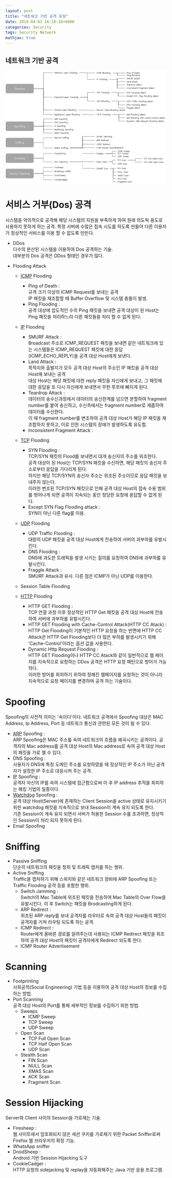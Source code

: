 ```yaml
---
layout: post
title: "네트워크 기반 공격 유형"
date: 2018-04-03 16:10:18+0900
categories: Security
tags: Security Network
mathjax: true
---
```


## 네트워크 기반 공격
![attack type](/resource/AttackType.png "tack type")

# 서비스 거부(Dos) 공격
시스템을 악의적으로 공격해 해당 시스템의 자원을 부족하게 하여 원래 의도됙 용도로 사용하지 못하게 하는 공격.
특정 서버에 수많은 접속 시도를 하도록 만들어 다른 이용자가 정상적인 서비스를 이용 할 수 없도록 만든다.

* DDos<br> 
	다수의 분산된 시스템을 이용하여 Dos 공격하는 기술.<br>
	대부분의 Dos 공격은 DDos 형태인 경우가 많다.

* Flooding Attack
	+ [ICMP](https://ko.wikipedia.org/wiki/ICMP) Flooding
		- Ping of Death : <br>
			규격 크기 이상의 ICMP Request를 보내는 공격<br>
			IP 패킷을 재조합할 때 Buffer Overflow 및 시스템 충돌이 발생.<br>
		- Ping Flooding : <br>
			공격 대상에 압도적인 수의 Ping 패킷을 보내면 공격 대상이 된 Host는 Ping 패킷을 처리하느라 다른 패킷들을 처리 할 수 없게 된다.
	+ [IP](https://ko.wikipedia.org/wiki/IP) Flooding
		- SMURF Attack : <br>
			Broadcast 주소로 ICMP_REQUEST 패킷을 보내면 같은 네트워크에 있는 시스템들은 ICMP_REQUEST 패킷에 대한 응답(ICMP_ECHO_REPLY)을 공격 대상 Host에게 보낸다. <br>
		- Land Attack : <br>
			목적지와 출발지가 모두 공격 대상 Host의 주소인 IP 패킷을 공격 대상 Host에 보내는 공격<br>
			대상 Host는 해당 패킷에 대한 reply 패킷을 자신에게 보내고, 그 패킷에 대한 응답을 또 다시 자신에게 보내면서 무한 루프에 빠지게 된다.<br>
		- Teardrop Attack : <br>
			데이터의 송수신과정에서 데이터의 송신한계를 넘으면 분할하여 fragment number를 붙여 송신하고, 수신측에서는 fragment number로 재좁하여 데이터를 수신한다.<br>
			이 때 fragment number를 변조하여 공격 대상 Host가 해당 IP 패킷을 재조합하지 못하고, 이로 인한 시스템의 장애가 발생하도록 유도함.<br>
		- Inconsistent Fragment Attack : <br>

	+ [TCP](https://ko.wikipedia.org/wiki/TCP) Flooding
		- SYN Flooding : <br>
			TCP/SYN 패킷의 Flood를 보내면서 대개 송신자의 주소를 위조한다.<br>
			공격 대상이 된 Host는 TCP/SYN 패킷을 수신하면, 해당 패킷의 송신자 주소로부터 응답을 기다리게 된다. <br>
			하지만 해당 TCP/SYN의 송신자 주소는 위조된 주소이므로 응답 패킷을 보내주지 않는다.<br>
			이러한 변조된 TCP/SYN 패킷으로 인해 공격 대상 Host의 접속 수용 범위를 벗어나게 되면 공격이 지속되는 동안 정당한 요청에 응답할 수 없게 된다.
		- Except SYN Flag Flooding attack : <br>
			SYN이 아닌 다른 flag를 이용.
	+ [UDP](https://ko.wikipedia.org/wiki/UDP) Flooding
		- UDP Traffic Flooding : <br>
			대량의 UDP 패킷을 공격 대상 Host에게 전송하여 서버의 과부하를 유발시킨다.
		- DNS Flooding : <br>
			DNS에 과도한 트래픽을 발생 시키는 질의를 요청하여 DNS에 과부하를 유발시킨다.<br>
		- Fraggle Attack : <br>
			SMURF Attack과 유사. 다른 점은 ICMP가 아닌 UDP를 이용한다.
	+ Session Table Flooding
	+ [HTTP](https://ko.wikipedia.org/wiki/HTTP) Flooding
		- HTTP GET Flooding : <br>
			TCP 연결 과정 이후 정상적인 HTTP Get 패킷을 공격 대상 Host에 전송하여 서버에 과부하를 유발시킨다.
		- HTTP GET Flooding with Cache-Control Attack(HTTP CC Atack) : <br>
			HTTP Get Flooding이 기본적인 HTTP 요청을 하는 반면에 HTTP CC Attack은 HTTP Get Flooding보다 더 많은 부하를 발생시키기 위해 'Cache-Control'이라는 옵션 값을 사용한다.
		- Dynamic Http Request Flooding : <br>
			HTTP GET Flooding이나 HTTP CC Atack와 같이 일반적으로 웹 페이지를 지속적으로 요청하는 DDos 공격은 HTTP 요청 패턴으로 방어가 가능하다.<br>
			이러한 방어를 회피하기 위하여 정해진 웹페이지를 요청하는 것이 아니라 지속적으로 요청 페이지를 변경하며 공격 하는 기술이다.

# Spoofing
Spoofing의 사전적 의미는 '속이다'이다.
네트워크 공격에서 Spoofing 대상은 MAC Address, Ip Address, Port 등 네트워크 통신과 관련된 모든 것이 될 수 있다.
* [ARP](https://ko.wikipedia.org/wiki/ARP) Spoofing : <br>
	ARP Spoofing은 MAC 주소를 속여 네트워크의 흐름을 왜곡시키는 공격이다. 공격자의 Mac address를 공격 대상 Host의 Mac address로 속여 공격 대상 Host의 패킷을 가로 챌 수 있다.
* DNS Spoofing : <br>
	사용자가 DNS에 특정 도메인 주소를 요청하였을 때 정상적인 IP 주소가 아닌 공격자가 설정한 IP 주소로 대응시켜 주는 공격.
* [IP](https://ko.wikipedia.org/wiki/IP) Spoofing : <br>
	공격자 자신의 IP를 속여 시스템에 접근함으로써 이 후 IP address 추적을 회피하는 해킹 기법의 일종이다.
* [Watchdog](https://ko.wikipedia.org/wiki/워치독_타이머) Spoofing : <br>
	공격 대상 Host(Server)에 존재하는 Client  Session을 active 상태로 유지시키기 위한 watchdog 패킷을 지속적으로 보내 Session이 계속 유지 되도록 한다.<br>
	기존 Session이 계속 유지 되면서 서버가 허용한 Session 수를 초과하면, 정상적인 Session이 처리 되지 못하게 된다.
* Email Spoofing

# Sniffing
* Passive Sniffing<br>
	단순히 네트워크의 패킷을 청취 및 트래픽 캡처를 하는 행위.
* Active Sniffing <br>
	Traffic을 캡처하기 위해 스위치와 같은 네트워크 장비에 ARP Spoofing 또는 Traffic Flooding 공격 등을 포함한 행위.
	+ Switch Jamming : <br>
		Switch의 Mac Table에 위조된 패킷을 전송하여 Mac Table의 Over Flow을 유발시킨다. 이 후 Switch는 패킷을 Brodcasting하게 된다.
	+ ARP Redirect : <br>
		위조된 ARP reply를 보내 공격자를 라우터로 속여 공격 대상 Host들의 패킷이 공격자를 거쳐 라우팅 되도록 하는 공격.
	+ ICMP Redirect : <br>
		Router에게 올바른 경로를 알려주는데 사용되는 ICMP Redirect 패킷을 위조하여 공격 대상 Host의 패킷이 공격자에게 Redirect 되도록 한다.
	+ ICMP Router Advertisement<br>

# Scanning
* Footprinting<br>
	사회공학(Social Engineering) 기법 등을 이용하여 공격 대상 Host의 정보를 수집하는 방법.
* Port Scanning<br>
	공격 대상 Host의 Port를 통해 세부적인 정보를 수집하기 위한 방법.
	+ Sweeps
		- ICMP Sweep
		- TCP Sweep
		- UDP Sweep
	+ Open Scan
		- TCP Full Open Scan
		- TCP Half Open Scan
		- UDP Scan
	+ Stealth Scan
		- FIN Scan
		- NULL Scan
		- XMAS Scan
		- ACK Scan
		- Fragment Scan

# Session Hijacking
Server와 Client 사이의 Session을 가로채는 기술.
* Firesheep : <br>
	웹 사이트에서 암호화되지 않은 세션 쿠키를 가로채기 위한 Packet Sniffer로써 Firefox 웹 브라우저의 확장 기능.
* WhatsApp sniffer<br>
* DroidSheep : <br>
	Android 기반 Session Hijacking 도구
* CookieCadger : <br>
	HTTP 요청의 sidejacking 및 replay을 자동화해주는 Java 기반 응용 프로그램.
